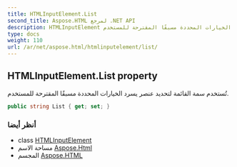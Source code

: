 ```yaml
---
title: HTMLInputElement.List
second_title: Aspose.HTML لمرجع .NET API
description: HTMLInputElement ملكية. تُستخدم سمة القائمة لتحديد عنصر يسرد الخيارات المحددة مسبقًا المقترحة للمستخدم.
type: docs
weight: 110
url: /ar/net/aspose.html/htmlinputelement/list/
---
```

## HTMLInputElement.List property

تُستخدم سمة القائمة لتحديد عنصر يسرد الخيارات المحددة مسبقًا المقترحة للمستخدم.

```csharp
public string List { get; set; }
```

### أنظر أيضا

* class [HTMLInputElement](../)
* مساحة الاسم [Aspose.Html](../../htmlinputelement/)
* المجسم [Aspose.HTML](../../../)



